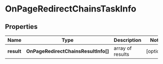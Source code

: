 # OnPageRedirectChainsTaskInfo

## Properties

| Name | Type | Description | Notes |
|------------ | ------------- | ------------- | -------------|
**result** | **OnPageRedirectChainsResultInfo[]** | array of results |[optional]|